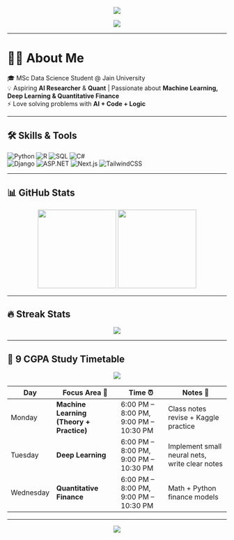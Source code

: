 <!-- Stylish Banner -->
<p align="center">
  <img src="https://capsule-render.vercel.app/api?type=waving&color=0:141E30,100:58A6FF&height=200&section=header&text=Maulik%20Chothani&fontSize=50&fontColor=E6EDF3&animation=fadeIn&fontAlignY=35&font=Poppins"/>
</p>

<!-- Animated Typing Effect -->
<p align="center">
  <img src="https://readme-typing-svg.herokuapp.com?font=Poppins&size=24&duration=4000&pause=1000&color=58A6FF&center=true&vCenter=true&width=700&lines=👋+Hi,+I'm+Maulik+Chothani;MSc+Data+Science+Student;Aspiring+AI+Researcher+%7C+Quant;Passionate+about+ML,+DL,+Finance" />
</p>

---

# 👨‍💻 About Me  
🎓 MSc Data Science Student @ Jain University  
💡 Aspiring **AI Researcher** & **Quant** | Passionate about **Machine Learning, Deep Learning & Quantitative Finance**  
⚡ Love solving problems with **AI + Code + Logic**  

---

## 🛠️ Skills & Tools
<p align="center">
  
![Python](https://img.shields.io/badge/-Python-3776AB?style=for-the-badge&logo=python&logoColor=white)
![R](https://img.shields.io/badge/-R-276DC3?style=for-the-badge&logo=r&logoColor=white)
![SQL](https://img.shields.io/badge/-SQL-4479A1?style=for-the-badge&logo=postgresql&logoColor=white)
![C#](https://img.shields.io/badge/-C%23-239120?style=for-the-badge&logo=c-sharp&logoColor=white)  
![Django](https://img.shields.io/badge/-Django-092E20?style=for-the-badge&logo=django&logoColor=white)
![ASP.NET](https://img.shields.io/badge/-ASP.NET-5C2D91?style=for-the-badge&logo=.net&logoColor=white)
![Next.js](https://img.shields.io/badge/-Next.js-000000?style=for-the-badge&logo=next.js&logoColor=white)
![TailwindCSS](https://img.shields.io/badge/-TailwindCSS-38B2AC?style=for-the-badge&logo=tailwind-css&logoColor=white)

</p>

---

## 📊 GitHub Stats
<p align="center">
  <img src="https://github-readme-stats.vercel.app/api?username=maulikcmr05&show_icons=true&theme=transparent&bg_color=0,141E30,0D1117&title_color=58A6FF&text_color=E6EDF3" height="180px"/>
  <img src="https://github-readme-stats.vercel.app/api/top-langs/?username=maulikcmr05&layout=compact&theme=transparent&bg_color=0,141E30,0D1117&title_color=58A6FF&text_color=E6EDF3" height="180px"/>
</p>

---

## 🔥 Streak Stats
<p align="center">
  <img src="https://streak-stats.demolab.com?user=maulikcmr05&theme=dark&background=0D1117&ring=58A6FF&fire=FF4500&currStreakLabel=FFFFFF" />
</p>

---

## 🎯 9 CGPA Study Timetable  

<p align="center">
  <img src="https://img.shields.io/badge/Target-CGPA%209.0%2B-FFD700?style=for-the-badge&logo=target&logoColor=black" />
</p>

| Day       | Focus Area 🚀 | Time ⏰ | Notes 📌 |
|-----------|--------------|---------|----------|
| Monday    | **Machine Learning (Theory + Practice)** | 6:00 PM – 8:00 PM, 9:00 PM – 10:30 PM | Class notes revise + Kaggle practice |
| Tuesday   | **Deep Learning** | 6:00 PM – 8:00 PM, 9:00 PM – 10:30 PM | Implement small neural nets, write clear notes |
| Wednesday | **Quantitative Finance** | 6:00 PM – 8:00 PM, 9:00 PM – 10:30 PM | Math + Python finance models |

---

<!-- Footer Banner -->
<p align="center">
  <img src="https://capsule-render.vercel.app/api?type=waving&color=0:58A6FF,100:141E30&height=120&section=footer"/>
</p>
